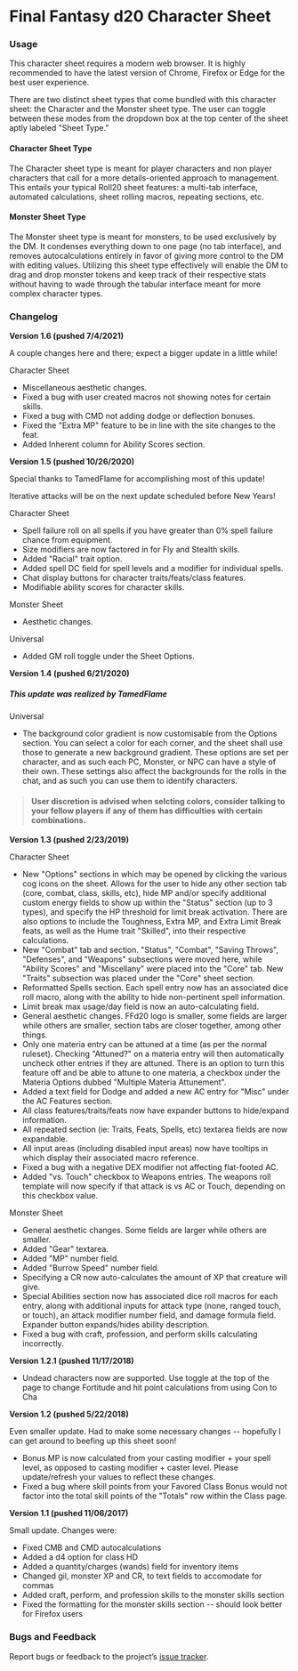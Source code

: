 # Final Fantasy d20 Character Sheet

### Usage

This character sheet requires a modern web browser. It is highly recommended to have the latest
version of Chrome, Firefox or Edge for the best user experience.

There are two distinct sheet types that come bundled with this character sheet: the Character and the Monster sheet type. The user can toggle between these modes from the dropdown box at the top center of the sheet aptly labeled "Sheet Type."

#### Character Sheet Type

The Character sheet type is meant for player characters and non player characters that call for a more details-oriented approach to management. This entails your typical Roll20 sheet features: a multi-tab interface, automated calculations, sheet rolling macros, repeating sections, etc.

#### Monster Sheet Type

The Monster sheet type is meant for monsters, to be used exclusively by the DM. It condenses everything down to one page (no tab interface), and removes autocalculations entirely in favor of giving more control to the DM with editing values. Utilizing this sheet type effectively will enable the DM to drag and drop monster tokens and keep track of their respective stats without having to wade through the tabular interface meant for more complex character types.

### Changelog

__Version 1.6 (pushed 7/4/2021)__

A couple changes here and there; expect a bigger update in a little while!

Character Sheet

* Miscellaneous aesthetic changes.
* Fixed a bug with user created macros not showing notes for certain skills.
* Fixed a bug with CMD not adding dodge or deflection bonuses.
* Fixed the "Extra MP" feature to be in line with the site changes to the feat.
* Added Inherent column for Ability Scores section.

__Version 1.5 (pushed 10/26/2020)__

Special thanks to TamedFlame for accomplishing most of this update!

Iterative attacks will be on the next update scheduled before New Years!

Character Sheet

* Spell failure roll on all spells if you have greater than 0% spell failure chance from equipment.
* Size modifiers are now factored in for Fly and Stealth skills.
* Added "Racial" trait option.
* Added spell DC field for spell levels and a modifier for individual spells.
* Chat display buttons for character traits/feats/class features.
* Modifiable ability scores for character skills.

Monster Sheet

* Aesthetic changes.

Universal

* Added GM roll toggle under the Sheet Options.

__Version 1.4 (pushed 6/21/2020)__

##### This update was realized by TamedFlame

Universal

* The background color gradient is now customisable from the Options section. You can select a color for each corner, and the sheet shall use those to generate a new background gradient. These options are set per character, and as such each PC, Monster, or NPC can have a style of their own. These settings also affect the backgrounds for the rolls in the chat, and as such you can use them to identify characters. 

>  #### User discretion is advised when selcting colors, consider talking to your fellow players if any of them has difficulties with certain combinations.

__Version 1.3 (pushed 2/23/2019)__

Character Sheet

*   New "Options" sections in which may be opened by clicking the various cog icons on the sheet. Allows for the user to hide any other section tab (core, combat, class, skills, etc), hide MP and/or specify additional custom energy fields to show up within the "Status" section (up to 3 types), and specify the HP threshold for limit break activation. There are also options to include the Toughness, Extra MP, and Extra Limit Break feats, as well as the Hume trait "Skilled", into their respective calculations.
*   New "Combat" tab and section. "Status", "Combat", "Saving Throws", "Defenses", and "Weapons" subsections were moved here, while "Ability Scores" and "Miscellany" were placed into the "Core" tab. New "Traits" subsection was placed under the "Core" sheet section.
*   Reformatted Spells section. Each spell entry now has an associated dice roll macro, along with the ability to hide non-pertinent spell information.
*   Limit break max usage/day field is now an auto-calculating field.
*   General aesthetic changes. FFd20 logo is smaller, some fields are larger while others are smaller, section tabs are closer together, among other things.
*   Only one materia entry can be attuned at a time (as per the normal ruleset). Checking "Attuned?" on a materia entry will then automatically uncheck other entries if they are attuned. There is an option to turn this feature off and be able to attune to one materia, a checkbox under the Materia Options dubbed "Multiple Materia Attunement".
*   Added a text field for Dodge and added a new AC entry for "Misc" under the AC Features section.
*   All class features/traits/feats now have expander buttons to hide/expand information.
*   All repeated section (ie: Traits, Feats, Spells, etc) textarea fields are now expandable.
*   All input areas (including disabled input areas) now have tooltips in which display their associated macro reference.
*   Fixed a bug with a negative DEX modifier not affecting flat-footed AC.
*   Added "vs. Touch" checkbox to Weapons entries. The weapons roll template will now specify if that attack is vs AC or Touch, depending on this checkbox value.

Monster Sheet

*   General aesthetic changes. Some fields are larger while others are smaller.
*   Added "Gear" textarea.
*   Added "MP" number field.
*   Added "Burrow Speed" number field.
*   Specifying a CR now auto-calculates the amount of XP that creature will give.
*   Special Abilities section now has associated dice roll macros for each entry, along with additional inputs for attack type (none, ranged touch, or touch), an attack modifier number field, and damage formula field. Expander button expands/hides ability description.
*   Fixed a bug with craft, profession, and perform skills calculating incorrectly.

__Version 1.2.1 (pushed 11/17/2018)__

*	Undead characters now are supported. Use toggle at the top of the page to change Fortitude and hit point calculations from using Con to Cha

__Version 1.2 (pushed 5/22/2018)__

Even smaller update. Had to make some necessary changes -- hopefully I can get around to beefing up this sheet soon!
*	Bonus MP is now calculated from your casting modifier + your spell level, as opposed to casting modifier + caster level. Please update/refresh your values to reflect these changes.
*   Fixed a bug where skill points from your Favored Class Bonus would not factor into the total skill points of the "Totals" row within the Class page.

__Version 1.1 (pushed 11/06/2017)__

Small update. Changes were:
*	Fixed CMB and CMD autocalculations
*	Added a d4 option for class HD
*	Added a quantity/charges (wands) field for inventory items
*	Changed gil, monster XP and CR, to text fields to accomodate for commas
*	Added craft, perform, and profession skills to the monster skills section
*	Fixed the formatting for the monster skills section -- should look better for Firefox users

### Bugs and Feedback

Report bugs or feedback to the project’s [issue
tracker](https://github.com/Azurift/roll20-character-sheets/issues).